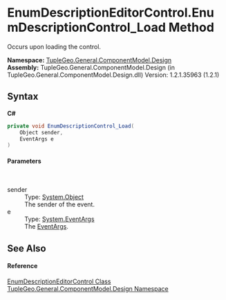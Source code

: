 # EnumDescriptionEditorControl.EnumDescriptionControl_Load Method 
 

Occurs upon loading the control.

**Namespace:**&nbsp;<a href="N_TupleGeo_General_ComponentModel_Design">TupleGeo.General.ComponentModel.Design</a><br />**Assembly:**&nbsp;TupleGeo.General.ComponentModel.Design (in TupleGeo.General.ComponentModel.Design.dll) Version: 1.2.1.35963 (1.2.1)

## Syntax

**C#**<br />
``` C#
private void EnumDescriptionControl_Load(
	Object sender,
	EventArgs e
)
```


#### Parameters
&nbsp;<dl><dt>sender</dt><dd>Type: <a href="http://msdn2.microsoft.com/en-us/library/e5kfa45b" target="_blank">System.Object</a><br />The sender of the event.</dd><dt>e</dt><dd>Type: <a href="http://msdn2.microsoft.com/en-us/library/118wxtk3" target="_blank">System.EventArgs</a><br />The <a href="http://msdn2.microsoft.com/en-us/library/118wxtk3" target="_blank">EventArgs</a>.</dd></dl>

## See Also


#### Reference
<a href="T_TupleGeo_General_ComponentModel_Design_EnumDescriptionEditorControl">EnumDescriptionEditorControl Class</a><br /><a href="N_TupleGeo_General_ComponentModel_Design">TupleGeo.General.ComponentModel.Design Namespace</a><br />